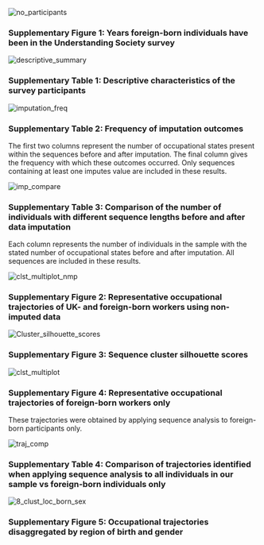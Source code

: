 ![no_participants](/figs/no_participants.png)
### Supplementary Figure 1: Years foreign-born individuals have been in the Understanding Society survey



![descriptive_summary](/figs/descriptive_summary.png)
### Supplementary Table 1: Descriptive characteristics of the survey participants



![imputation_freq](/figs/imputation_freq.png)
### Supplementary Table 2: Frequency of imputation outcomes
The first two columns represent the number of occupational states present within the sequences before and after imputation. The final column gives the frequency with which these outcomes occurred. Only sequences containing at least one imputes value are included in these results.



![imp_compare](/figs/imp_compare.png)
### Supplementary Table 3: Comparison of the number of individuals with different sequence lengths before and after data imputation
Each column represents the number of individuals in the sample with the stated number of occupational states before and after imputation. All sequences are included in these results.



![clst_multiplot_nmp](/figs/clst_multiplot_nmp.png)
### Supplementary Figure 2: Representative occupational trajectories of UK- and foreign-born workers using non-imputed data



![Cluster_silhouette_scores](/figs/Cluster_silhouette_scores.png)
### Supplementary Figure 3: Sequence cluster silhouette scores



![clst_multiplot](/figs/clst_multiplot.png)
### Supplementary Figure 4: Representative occupational trajectories of foreign-born workers only
These trajectories were obtained by applying sequence analysis to foreign-born participants only.



![traj_comp](/figs/traj_comp.png)
### Supplementary Table 4: Comparison of trajectories identified when applying sequence analysis to all individuals in our sample vs foreign-born individuals only



![8_clust_loc_born_sex](/figs/8_clust_loc_born_sex.png)
### Supplementary Figure 5: Occupational trajectories disaggregated by region of birth and gender
